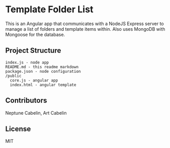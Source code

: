 # Template Folder List

This is an Angular app that communicates with a NodeJS Express server to manage a list of folders and template items within.
Also uses MongoDB with Mongoose for the database.

## Project Structure

```
index.js - node app
README.md - this readme markdown
package.json - node configuration
/public
  core.js - angular app
  index.html - angular template
```
## Contributors

Neptune Cabelin, Art Cabelin

## License

MIT
